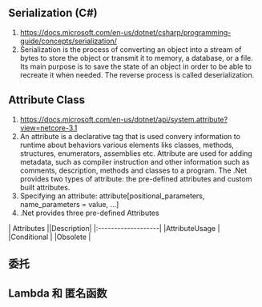 ## Serialization (C#)
1. https://docs.microsoft.com/en-us/dotnet/csharp/programming-guide/concepts/serialization/
2. Serialization is the process of converting an object into a stream of bytes to store the object or transmit it to memory, a database, or a file. 
Its main purpose is to save the state of an object in order to be able to recreate it when needed. The reverse process is called deserialization.

## Attribute Class
1. https://docs.microsoft.com/en-us/dotnet/api/system.attribute?view=netcore-3.1
2. An attribute is a declarative tag that is used convery information to runtime about behaviors various elements liks classes, methods, structures, enumerators, assemblies etc.
Attribute are used for adding metadata, such as compiler instruction and other information such as comments, description, methods and classes to a program. The .Net provides two types of attribute: the pre-defined attributes and custom built attributes.
3. Specifying an attribute: attribute[positional_parameters, name_parameters = value, ...]
3. .Net provides three pre-defined Attributes

| Attributes ||Description|
|:-------------------|
|AttributeUsage      |
|Conditional         |
|Obsolete            |

## 委托

## Lambda 和 匿名函数
